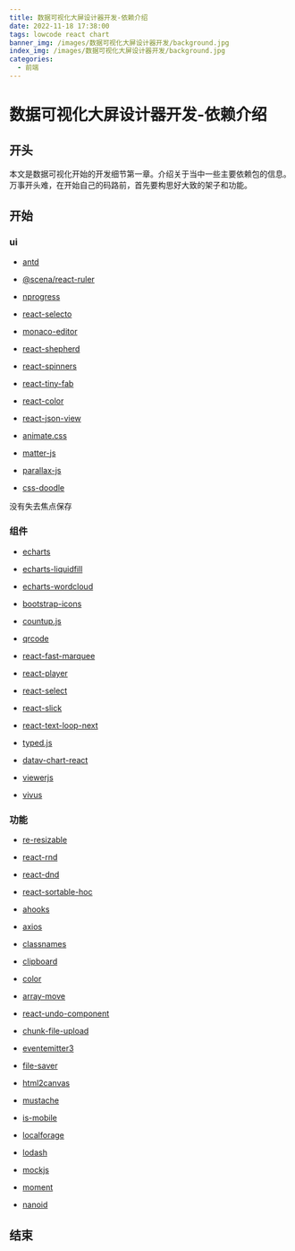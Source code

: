 ```yaml
---
title: 数据可视化大屏设计器开发-依赖介绍  
date: 2022-11-18 17:38:00
tags: lowcode react chart 
banner_img: /images/数据可视化大屏设计器开发/background.jpg
index_img: /images/数据可视化大屏设计器开发/background.jpg
categories: 
  - 前端  
---
```


# 数据可视化大屏设计器开发-依赖介绍  

## 开头  

本文是数据可视化开始的开发细节第一章。介绍关于当中一些主要依赖包的信息。  
万事开头难，在开始自己的码路前，首先要构思好大致的架子和功能。  

## 开始  

### ui  

- [antd]()  

- [@scena/react-ruler]()  

- [nprogress]()  

- [react-selecto]()  

- [monaco-editor]()  

- [react-shepherd]()  

- [react-spinners]()  

- [react-tiny-fab]()  

- [react-color]()  

- [react-json-view]()  

- [animate.css]()  

- [matter-js]()  

- [parallax-js]()  

- [css-doodle]()  

没有失去焦点保存  

### 组件  

- [echarts]()  

- [echarts-liquidfill]()  

- [echarts-wordcloud]()  

- [bootstrap-icons]()  

- [countup.js]()  

- [qrcode]()  

- [react-fast-marquee]()  

- [react-player]()  

- [react-select]()  

- [react-slick]()  

- [react-text-loop-next]()  

- [typed.js]()  

- [datav-chart-react]()  

- [viewerjs]()  

- [vivus]()  
 
### 功能  

- [re-resizable]()  

- [react-rnd]()  

- [react-dnd]()  

- [react-sortable-hoc]()  

- [ahooks]()  

- [axios]()  

- [classnames]()  

- [clipboard]()  

- [color]()  

- [array-move]()  

- [react-undo-component]()  

- [chunk-file-upload]()  

- [eventemitter3]()  

- [file-saver]()  

- [html2canvas]()  

- [mustache]()  

- [is-mobile]()  

- [localforage]()  

- [lodash]()  

- [mockjs]()  

- [moment]()  

- [nanoid]()  

## 结束  